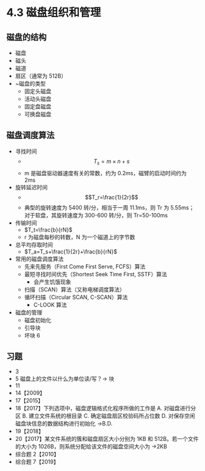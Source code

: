 # 4.3 磁盘组织和管理

## 磁盘的结构

- 磁盘
- 磁头
- 磁道
- 扇区（通常为 512B）
- ~磁盘的类型
  - 固定头磁盘
  - 活动头磁盘
  - 固定盘磁盘
  - 可换盘磁盘

## 磁盘调度算法

- 寻找时间
  - $$T_s=m\times n+s$$
  - m 是磁盘驱动器速度有关的常数，约为 0.2ms，磁臂的启动时间约为 2ms
- 旋转延迟时间
  - $$T_r=\frac{1}{2r}$$
  - 典型的旋转速度为 5400 转/分，相当于一周 11.1ms，则 Tr 为 5.55ms；对于软盘，其旋转速度为 300-600 转/分，则 Tr=50-100ms
- 传输时间
  - $T_t=\frac{b}{rN}$
  - r 为磁盘每秒的转数，N 为一个磁道上的字节数
- 总平均存取时间
  - $T_a=T_s+\frac{1}{2r}+\frac{b}{rN}$
- 常用的磁盘调度算法
  - 先来先服务（First Come First Serve, FCFS）算法
  - 最短寻找时间优先（Shortest Seek Time First, SSTF）算法
    - 会产生饥饿现象
  - 扫描（SCAN）算法（又称电梯调度算法）
  - 循环扫描（Circular SCAN, C-SCAN）算法
    - C-LOOK 算法
- 磁盘的管理
  - 磁盘初始化
  - 引导块
  - 坏块 6

## 习题

- 3
- 5 磁盘上的文件以什么为单位读/写？→ 块
- 11
- 14【2009】
- 17【2015】
- 18【2017】下列选项中，磁盘逻辑格式化程序所做的工作是
  A. 对磁盘进行分区
  B. 建立文件系统的根目录
  C. 确定磁盘扇区校验码所占位数
  D. 对保存空闲磁盘块信息的数据结构进行初始化 →B.D.
- 19【2018】
- 20【2017】某文件系统的簇和磁盘扇区大小分别为 1KB 和 512B。若一个文件的大小为 1026B，则系统分配给该文件的磁盘空间大小为 →2KB
- 综合题 2【2010】
- 综合题 7【2019】
